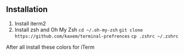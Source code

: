 ## Installation
1. Install iterm2
2. Install zsh and Oh My Zsh
`cd ~/.oh-my-zsh`
`git clone https://github.com/kaxem/terminal-prefrences`
`cp .zshrc ~/.zshrc`

After all install these colors for iTerm [](https://github.com/MartinSeeler/iterm2-material-design)
